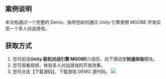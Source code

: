 
## 案例说明

本文档通过一个完整的 Demo，指导您如何通过 Unity 引擎使用 MGOBE 开发实现一个多人对战游戏。


## 获取方式

1. 您可前往**Unity 联机对战引擎 MGOBE**介绍页，向下滑动至**快速体验**模块。
2. 您可观看视频，体验多人对战游戏的开发效果。
3. 您可点击【下载源码】，下载游戏 DEMO 源代码。
![](https://main.qcloudimg.com/raw/b1dbc6f4a9862c0a8e2dc5d7fdbcb0a7.png)

